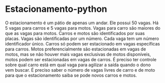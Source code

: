 # Estacionamento-python

O estacionamento é um pátio de apenas um andar. Ele possui 50 vagas.
Há 5 vagas para carros e 5 vagas para motos. Vagas para carro são maiores do que as vagas para motos.
Carros e motos são identificados por suas placas.
Vagas são identificadas por um número. Cada vaga tem um número identificador único.
Carros só podem ser estacionado em vagas específicas para carros.
Motos preferencialmente são estacionadas em vagas de motos, mas se não houver mais vagas exclusivas de motos disponíveis, motos podem ser estacionadas em vagas de carros.
É preciso ter controle sobre qual carro está em qual vaga para agilizar a saída quando o dono vem buscar.
É preciso saber o número de vagas livres de carro e de moto para que o estacionamento saiba se pode novos carros e motos.

